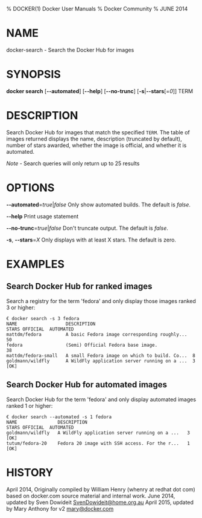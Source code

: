 % DOCKER(1) Docker User Manuals
% Docker Community
% JUNE 2014
# NAME
docker-search - Search the Docker Hub for images

# SYNOPSIS
**docker search**
[**--automated**]
[**--help**]
[**--no-trunc**]
[**-s**|**--stars**[=*0*]]
TERM

# DESCRIPTION

Search Docker Hub for images that match the specified `TERM`. The table
of images returned displays the name, description (truncated by default), number
of stars awarded, whether the image is official, and whether it is automated.

*Note* - Search queries will only return up to 25 results

# OPTIONS
**--automated**=*true*|*false*
   Only show automated builds. The default is *false*.

**--help**
  Print usage statement

**--no-trunc**=*true*|*false*
   Don't truncate output. The default is *false*.

**-s**, **--stars**=*X*
   Only displays with at least X stars. The default is zero.

# EXAMPLES

## Search Docker Hub for ranked images

Search a registry for the term 'fedora' and only display those images
ranked 3 or higher:

    € docker search -s 3 fedora
    NAME                  DESCRIPTION                                    STARS OFFICIAL  AUTOMATED
    mattdm/fedora         A basic Fedora image corresponding roughly...  50
    fedora                (Semi) Official Fedora base image.             38
    mattdm/fedora-small   A small Fedora image on which to build. Co...  8
    goldmann/wildfly      A WildFly application server running on a ...  3               [OK]

## Search Docker Hub for automated images

Search Docker Hub for the term 'fedora' and only display automated images
ranked 1 or higher:

    € docker search --automated -s 1 fedora
    NAME               DESCRIPTION                                     STARS OFFICIAL  AUTOMATED
    goldmann/wildfly   A WildFly application server running on a ...   3               [OK]
    tutum/fedora-20    Fedora 20 image with SSH access. For the r...   1               [OK]

# HISTORY
April 2014, Originally compiled by William Henry (whenry at redhat dot com)
based on docker.com source material and internal work.
June 2014, updated by Sven Dowideit <SvenDowideit@home.org.au>
April 2015, updated by Mary Anthony for v2 <mary@docker.com>

